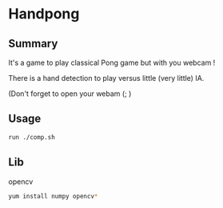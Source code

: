 
# Handpong

## Summary

It's a game to play classical Pong game but with you webcam !

There is a hand detection to play versus little (very little) IA.

(Don't forget to open your webam (; )

## Usage

```bash
run ./comp.sh
```

## Lib

opencv
```bash
yum install numpy opencv*
```
